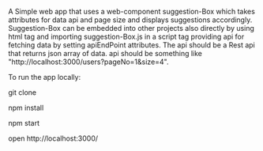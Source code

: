 A Simple web app that uses a web-component suggestion-Box which takes attributes for data api and page size and displays suggestions accordingly. Suggestion-Box can be embedded into other projects also directly by using html tag <suggestion-Box> and importing suggestion-Box.js in a script tag providing api for fetching data by setting apiEndPoint attributes. The api should be a Rest api that returns json array of data. api should be something like "http://localhost:3000/users?pageNo=1&size=4".


To run the app locally:

git clone

npm install

npm start
 
open http://localhost:3000/



